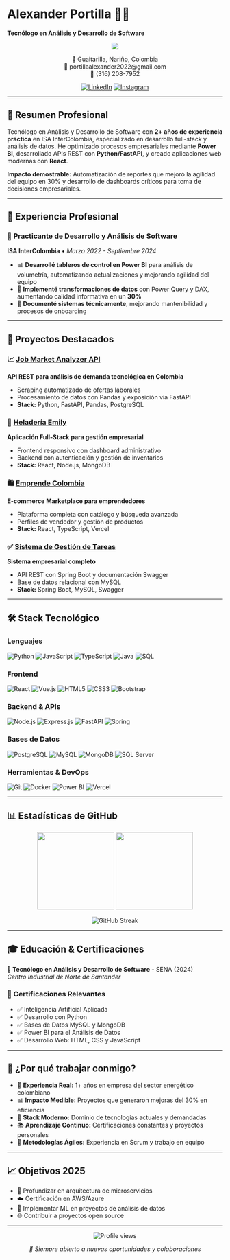 # Alexander Portilla 👨‍💻
**Tecnólogo en Análisis y Desarrollo de Software**

<p align="center">
  <a href="https://readme-typing-svg.herokuapp.com">
    <img src="https://readme-typing-svg.herokuapp.com?font=Fira+Code&color=00d4aa&size=22&center=true&vCenter=true&width=600&height=70&lines=Full-Stack+Developer;Power+BI+%26+Data+Analytics;Python+%7C+React+%7C+Node.js;Experiencia+en+ISA+InterColombia">
  </a>
</p>

<p align="center">
  📍 Guaitarilla, Nariño, Colombia<br>
  📧 portillaalexander2022@gmail.com<br>
  📱 (316) 208-7952
</p>

<p align="center">
  <a href="https://linkedin.com/in/yovanni-alexander-portilla"><img src="https://img.shields.io/badge/LinkedIn-0077B5?style=for-the-badge&logo=linkedin&logoColor=white" alt="LinkedIn"></a>
  <a href="https://instagram.com/yovannipc1"><img src="https://img.shields.io/badge/Instagram-E4405F?style=for-the-badge&logo=instagram&logoColor=white" alt="Instagram"></a>
</p>

---

## 🎯 Resumen Profesional

Tecnólogo en Análisis y Desarrollo de Software con **2+ años de experiencia práctica** en ISA InterColombia, especializado en desarrollo full-stack y análisis de datos. He optimizado procesos empresariales mediante **Power BI**, desarrollado APIs REST con **Python/FastAPI**, y creado aplicaciones web modernas con **React**. 

**Impacto demostrable:** Automatización de reportes que mejoró la agilidad del equipo en 30% y desarrollo de dashboards críticos para toma de decisiones empresariales.

---

## 💼 Experiencia Profesional

### 🏢 **Practicante de Desarrollo y Análisis de Software** 
**ISA InterColombia** • *Marzo 2022 - Septiembre 2024*

- 📊 **Desarrollé tableros de control en Power BI** para análisis de volumetría, automatizando actualizaciones y mejorando agilidad del equipo
- 🔧 **Implementé transformaciones de datos** con Power Query y DAX, aumentando calidad informativa en un **30%**
- 📝 **Documenté sistemas técnicamente**, mejorando mantenibilidad y procesos de onboarding

---

## 🚀 Proyectos Destacados

### 📈 [Job Market Analyzer API](https://github.com/alexanderportilla/job-market-analyzer-api)
**API REST para análisis de demanda tecnológica en Colombia**
- Scraping automatizado de ofertas laborales
- Procesamiento de datos con Pandas y exposición vía FastAPI
- **Stack:** Python, FastAPI, Pandas, PostgreSQL

### 🍦 [Heladería Emily](https://github.com/alexanderportilla/heladeria-emily)
**Aplicación Full-Stack para gestión empresarial**
- Frontend responsivo con dashboard administrativo
- Backend con autenticación y gestión de inventarios
- **Stack:** React, Node.js, MongoDB

### 🛍️ [Emprende Colombia](https://github.com/alexanderportilla/emprende-Colombia)
**E-commerce Marketplace para emprendedores**
- Plataforma completa con catálogo y búsqueda avanzada
- Perfiles de vendedor y gestión de productos
- **Stack:** React, TypeScript, Vercel

### ✅ [Sistema de Gestión de Tareas](https://github.com/alexanderportilla/Sistema-de-Gesti-n-de-Tareas)
**Sistema empresarial completo**
- API REST con Spring Boot y documentación Swagger
- Base de datos relacional con MySQL
- **Stack:** Spring Boot, MySQL, Swagger

---

## 🛠️ Stack Tecnológico

### **Lenguajes**
![Python](https://img.shields.io/badge/Python-3776AB?style=for-the-badge&logo=python&logoColor=white)
![JavaScript](https://img.shields.io/badge/JavaScript-F7DF1E?style=for-the-badge&logo=javascript&logoColor=black)
![TypeScript](https://img.shields.io/badge/TypeScript-007ACC?style=for-the-badge&logo=typescript&logoColor=white)
![Java](https://img.shields.io/badge/Java-ED8B00?style=for-the-badge&logo=openjdk&logoColor=white)
![SQL](https://img.shields.io/badge/SQL-336791?style=for-the-badge&logo=postgresql&logoColor=white)

### **Frontend**
![React](https://img.shields.io/badge/React-20232A?style=for-the-badge&logo=react&logoColor=61DAFB)
![Vue.js](https://img.shields.io/badge/Vue.js-35495E?style=for-the-badge&logo=vue.js&logoColor=4FC08D)
![HTML5](https://img.shields.io/badge/HTML5-E34F26?style=for-the-badge&logo=html5&logoColor=white)
![CSS3](https://img.shields.io/badge/CSS3-1572B6?style=for-the-badge&logo=css3&logoColor=white)
![Bootstrap](https://img.shields.io/badge/Bootstrap-563D7C?style=for-the-badge&logo=bootstrap&logoColor=white)

### **Backend & APIs**
![Node.js](https://img.shields.io/badge/Node.js-43853D?style=for-the-badge&logo=node.js&logoColor=white)
![Express.js](https://img.shields.io/badge/Express.js-404D59?style=for-the-badge)
![FastAPI](https://img.shields.io/badge/FastAPI-005571?style=for-the-badge&logo=fastapi)
![Spring](https://img.shields.io/badge/Spring-6DB33F?style=for-the-badge&logo=spring&logoColor=white)

### **Bases de Datos**
![PostgreSQL](https://img.shields.io/badge/PostgreSQL-316192?style=for-the-badge&logo=postgresql&logoColor=white)
![MySQL](https://img.shields.io/badge/MySQL-00000F?style=for-the-badge&logo=mysql&logoColor=white)
![MongoDB](https://img.shields.io/badge/MongoDB-4EA94B?style=for-the-badge&logo=mongodb&logoColor=white)
![SQL Server](https://img.shields.io/badge/Microsoft_SQL_Server-CC2927?style=for-the-badge&logo=microsoft-sql-server&logoColor=white)

### **Herramientas & DevOps**
![Git](https://img.shields.io/badge/Git-F05032?style=for-the-badge&logo=git&logoColor=white)
![Docker](https://img.shields.io/badge/Docker-2496ED?style=for-the-badge&logo=docker&logoColor=white)
![Power BI](https://img.shields.io/badge/Power_BI-F2C811?style=for-the-badge&logo=powerbi&logoColor=black)
![Vercel](https://img.shields.io/badge/Vercel-000000?style=for-the-badge&logo=vercel&logoColor=white)

---

## 📊 Estadísticas de GitHub

<p align="center">
  <img height="180em" src="https://github-readme-stats.vercel.app/api?username=alexanderportilla&show_icons=true&theme=tokyonight&include_all_commits=true&count_private=true"/>
  <img height="180em" src="https://github-readme-stats.vercel.app/api/top-langs/?username=alexanderportilla&layout=compact&langs_count=8&theme=tokyonight"/>
</p>

<p align="center">
  <img src="https://github-readme-streak-stats.herokuapp.com/?user=alexanderportilla&theme=tokyonight" alt="GitHub Streak"/>
</p>

---

## 🎓 Educación & Certificaciones

**🏫 Tecnólogo en Análisis y Desarrollo de Software** - SENA (2024)  
*Centro Industrial de Norte de Santander*

### 📜 Certificaciones Relevantes
- ✅ Inteligencia Artificial Aplicada
- ✅ Desarrollo con Python
- ✅ Bases de Datos MySQL y MongoDB
- ✅ Power BI para el Análisis de Datos
- ✅ Desarrollo Web: HTML, CSS y JavaScript

---

## 🎯 ¿Por qué trabajar conmigo?

- 🏢 **Experiencia Real:** 1+ años en empresa del sector energético colombiano
- 📊 **Impacto Medible:** Proyectos que generaron mejoras del 30% en eficiencia
- 🚀 **Stack Moderno:** Dominio de tecnologías actuales y demandadas
- 📚 **Aprendizaje Continuo:** Certificaciones constantes y proyectos personales
- 🤝 **Metodologías Ágiles:** Experiencia en Scrum y trabajo en equipo

---

## 📈 Objetivos 2025

- 🔧 Profundizar en arquitectura de microservicios
- ☁️ Certificación en AWS/Azure
- 🤖 Implementar ML en proyectos de análisis de datos
- 🌐 Contribuir a proyectos open source

---

<p align="center">
  <img src="https://komarev.com/ghpvc/?username=alexanderportilla&color=brightgreen&style=flat-square&label=Profile+Views" alt="Profile views"/>
</p>

<p align="center">
  <em>🚀 Siempre abierto a nuevas oportunidades y colaboraciones</em>
</p>
